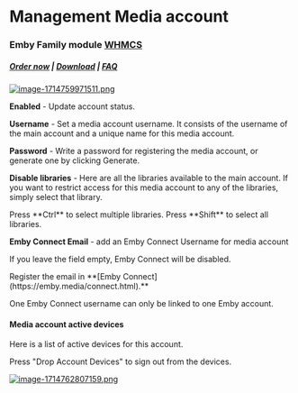 # Management Media account

### Emby Family module **[WHMCS](https://puqcloud.com/link.php?id=77)** 

#####  [Order now](https://puqcloud.com/whmcs-module-emby-family.php) | [Download](https://download.puqcloud.com/WHMCS/servers/PUQ_WHMCS-Emby-Family/) | [FAQ](https://faq.puqcloud.com/)

[![image-1714759971511.png](https://doc.puq.info/uploads/images/gallery/2024-05/scaled-1680-/image-1714759971511.png)](https://doc.puq.info/uploads/images/gallery/2024-05/image-1714759971511.png)

**Enabled** - Update account status.

**Username** - Set a media account username. It consists of the username of the main account and a unique name for this media account.

**Password** - Write a password for registering the media account, or generate one by clicking Generate.

**Disable libraries** - Here are all the libraries available to the main account. If you want to restrict access for this media account to any of the libraries, simply select that library.

<p class="callout info">Press **Ctrl** to select multiple libraries.  
Press **Shift** to select all libraries.</p>

**Emby Connect Email** - add an Emby Connect Username for media account

<p class="callout info">If you leave the field empty, Emby Connect will be disabled.</p>

<p class="callout warning">Register the email in **[Emby Connect](https://emby.media/connect.html).** </p>

<p class="callout warning">One Emby Connect username can only be linked to one Emby account.</p>

#### Media account active devices

Here is a list of active devices for this account.

<p class="callout info">Press "Drop Account Devices" to sign out from the devices.</p>

[![image-1714762807159.png](https://doc.puq.info/uploads/images/gallery/2024-05/scaled-1680-/image-1714762807159.png)](https://doc.puq.info/uploads/images/gallery/2024-05/image-1714762807159.png)